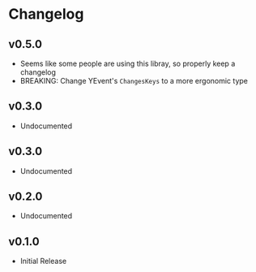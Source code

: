 # Changelog

## v0.5.0

- Seems like some people are using this libray, so properly keep a changelog
- BREAKING: Change YEvent's `ChangesKeys` to a more ergonomic type

## v0.3.0

- Undocumented

## v0.3.0

- Undocumented

## v0.2.0

- Undocumented

## v0.1.0

- Initial Release
